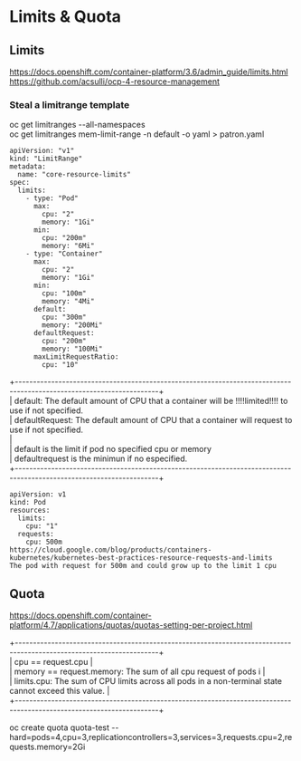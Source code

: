 # Limits & Quota 


## Limits

https://docs.openshift.com/container-platform/3.6/admin_guide/limits.html  
https://github.com/acsulli/ocp-4-resource-management  

### Steal a limitrange template  
oc get limitranges --all-namespaces  
oc get limitranges mem-limit-range -n default -o yaml > patron.yaml  


```
apiVersion: "v1"
kind: "LimitRange"
metadata:
  name: "core-resource-limits" 
spec:
  limits:
    - type: "Pod"
      max:
        cpu: "2" 
        memory: "1Gi" 
      min:
        cpu: "200m" 
        memory: "6Mi" 
    - type: "Container"
      max:
        cpu: "2" 
        memory: "1Gi" 
      min:
        cpu: "100m" 
        memory: "4Mi" 
      default:
        cpu: "300m" 
        memory: "200Mi" 
      defaultRequest:
        cpu: "200m" 
        memory: "100Mi" 
      maxLimitRequestRatio:
        cpu: "10" 
```

+---------------------------------------------------------------------------------------------------------------------+  
| default:  	  The default amount of CPU that a container will be !!!!limited!!!! to use if not specified.  
| defaultRequest: The default amount of CPU that a container will request to use if not specified.  
|  
| default is the limit if pod no specified cpu or memory  
| defaultrequest is the minimun if no especified.  
+---------------------------------------------------------------------------------------------------------------------+  


```
apiVersion: v1
kind: Pod
resources:
  limits:
    cpu: "1"
  requests:
    cpu: 500m
https://cloud.google.com/blog/products/containers-kubernetes/kubernetes-best-practices-resource-requests-and-limits
The pod with request for 500m and could grow up to the limit 1 cpu
```

## Quota  
https://docs.openshift.com/container-platform/4.7/applications/quotas/quotas-setting-per-project.html  

+---------------------------------------------------------------------------------------------------------------------+  
| cpu == request.cpu                                                                                                  |  
| memory == request.memory:   The sum of all cpu request of pods                                                  i    |  
| limits.cpu:                 The sum of CPU limits across all pods in a non-terminal state cannot exceed this value. |  
+---------------------------------------------------------------------------------------------------------------------+  

oc create quota quota-test --hard=pods=4,cpu=3,replicationcontrollers=3,services=3,requests.cpu=2,requests.memory=2Gi  


